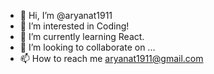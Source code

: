 - 👋 Hi, I’m @aryanat1911
- 👀 I’m interested in Coding!
- 🌱 I’m currently learning React.
- 💞️ I’m looking to collaborate on ...
- 📫 How to reach me aryanat1911@gmail.com

<!---
aryanat1911/aryanat1911 is a ✨ special ✨ repository because its `README.md` (this file) appears on your GitHub profile.
You can click the Preview link to take a look at your changes.
--->
